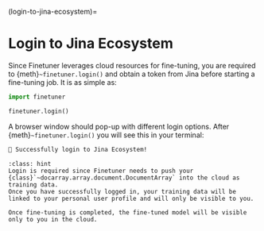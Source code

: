 (login-to-jina-ecosystem)=
# Login to Jina Ecosystem

Since Finetuner leverages cloud resources for fine-tuning,
you are required to {meth}`~finetuner.login()` and obtain a token from Jina before starting a fine-tuning job.
It is as simple as:

```python
import finetuner

finetuner.login()
```

A browser window should pop-up with different login options.
After {meth}`~finetuner.login()` you will see this in your terminal:

```bash
🔐 Successfully login to Jina Ecosystem!
```

```{admonition} Why do I need to login?
:class: hint
Login is required since Finetuner needs to push your {class}`~docarray.array.document.DocumentArray` into the cloud as training data.
Once you have successfully logged in, your training data will be linked to your personal user profile and will only be visible to you.

Once fine-tuning is completed, the fine-tuned model will be visible only to you in the cloud.
```